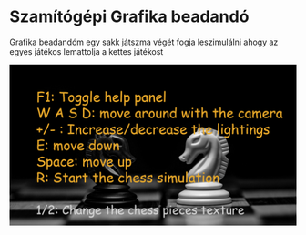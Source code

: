 # Szamítógépi Grafika beadandó

Grafika beadandóm egy sakk játszma végét fogja leszimulálni ahogy az egyes játékos lemattolja a kettes játékost

![helpin](https://github.com/Bgabor-prog/SzamitogepGraf/blob/main/FelevesBeadando/assets/textures/helppanel.png)
